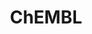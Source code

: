 ---
bigquery: https://console.cloud.google.com/bigquery?p=patents-public-data&d=ebi_chembl&page=dataset
citation: '"The ChEMBL database in 2017." Anna Gaulton, Anne Hersey, Michał Nowotka,
  A Patrícia Bento, Jon Chambers, David Mendez, Prudence Mutowo, Francis Atkinson,
  Louisa J Bellis, Elena Cibrián-Uhalte, Mark Davies, Nathan Dedman, Anneli Karlsson,
  María Paula Magariños, John P Overington, George Papadatos, Ines Smit, Andrew R
  Leach Nucleic acids Research (2017) 45 (Database Issue), D945-D954'
contributors: European Bioinformatics Institute
cost: None
description: ChEMBL Data is a manually curated database of small molecules used in
  drug discovery, including information about existing patented drugs.
documentation: 'schema: https://www.ebi.ac.uk/chembl/db_schema


  '
last_edit: Mon, 04 Apr 2022 19:07:30 GMT
location: https://console.cloud.google.com/marketplace/product/google_patents_public_datasets/chembl
maintained_by: EMBL-EBI, an outstation of European Molecular Biology Laboratory
related_publications: '

  ChEMBL: towards direct deposition of bioassay data.


  Mendez D, Gaulton A, Bento AP, Chambers J, De Veij M, Félix E, Magariños MP, Mosquera
  JF, Mutowo P, Nowotka M, Gordillo-Marañón M, Hunter F, Junco L, Mugumbate G, Rodriguez-Lopez
  M, Atkinson F, Bosc N, Radoux CJ, Segura-Cabrera A, Hersey A, Leach AR.


  — Nucleic Acids Res. 2019; 47(D1):D930-D940. doi: 10.1093/nar/gky1075

  '
schema_fields: '[''relation'', ''activity_id'', ''chirality'', ''parent_type'', ''downgraded'',
  ''hrac_class_id'', ''cell_ontology_id'', ''assay_param_id'', ''mol_atc_id'', ''prod_pat_id'',
  ''assay_strain'', ''substrate_record_id'', ''acd_most_bpka'', ''prodrug'', ''cell_source_tax_id'',
  ''assay_category'', ''bei'', ''confidence_score'', ''metref_id'', ''smarts'', ''active_ingredient'',
  ''related_tid'', ''assay_source'', ''site_residues'', ''cx_most_bpka'', ''curated_by'',
  ''upper_value'', ''l7'', ''num_alerts'', ''homologue'', ''direct_interaction'',
  ''assay_type'', ''first_approval'', ''approval_date'', ''level3'', ''country'',
  ''source_domain_id'', ''comp_class_id'', ''updated_on'', ''standard_inchi'', ''max_phase_for_ind'',
  ''l6'', ''src_compound_id'', ''protclasssyn_id'', ''efo_id'', ''tissue_id'', ''normal_range_min'',
  ''data_validity_comment'', ''compound_name'', ''compsyn_id'', ''confidence'', ''src_short_name'',
  ''drugind_id'', ''mc_organism'', ''chebi_par_id'', ''src_id'', ''withdrawn_country'',
  ''sequence_md5sum'', ''mol_frac_id'', ''creation_date'', ''tax_id'', ''stem_class'',
  ''indref_id'', ''l5'', ''withdrawn_flag'', ''cx_most_apka'', ''molecular_mechanism'',
  ''relationship_type'', ''heavy_atoms'', ''usan_stem_definition'', ''uberon_id'',
  ''short_name'', ''innovator_company'', ''mec_id'', ''patent_expire_date'', ''entity_type'',
  ''mechanism_comment'', ''hba_lipinski'', ''delist_flag'', ''prediction_method'',
  ''l4'', ''cell_source_tissue'', ''value'', ''acd_logd'', ''mw_freebase'', ''applicant_full_name'',
  ''parent_id'', ''qudt_units'', ''level5'', ''standard_type'', ''alogp'', ''polymer_flag'',
  ''orig_description'', ''psa'', ''molecule_type'', ''definition'', ''parameter_type'',
  ''molfile'', ''go_id'', ''mol_hrac_id'', ''warning_type'', ''log_id'', ''standard_upper_value'',
  ''sitecomp_id'', ''domain_id'', ''cell_id'', ''ridx'', ''who_name'', ''company'',
  ''previous_company'', ''ddd_units'', ''hba'', ''withdrawn_class'', ''volume'', ''comp_go_id'',
  ''usan_stem'', ''natural_product'', ''full_mwt'', ''ddd_comment'', ''cell_source_organism'',
  ''efo_term'', ''selectivity_comment'', ''warning_country'', ''mw_monoisotopic'',
  ''usan_year'', ''cx_logp'', ''bao_format'', ''molregno'', ''cpd_str_alert_id'',
  ''target_mapping'', ''cellosaurus_id'', ''ddd_value'', ''version'', ''withdrawn_reason'',
  ''assay_organism'', ''oc_id'', ''doc_type'', ''product_id'', ''parameter_value'',
  ''compd_id'', ''assay_desc'', ''relationship_desc'', ''frac_code'', ''num_lipinski_ro5_violations'',
  ''who_extra'', ''ad_type'', ''toid'', ''level4'', ''bao_id'', ''assay_cell_type'',
  ''target_type'', ''title'', ''description'', ''aspect'', ''major_class'', ''published_type'',
  ''activity_count'', ''rtb'', ''result_flag'', ''warning_year'', ''mesh_id'', ''journal'',
  ''warning_description'', ''comments'', ''protein_class_id'', ''availability_type'',
  ''species_group_flag'', ''abstract'', ''trade_name'', ''acd_logp'', ''route'', ''molecular_species'',
  ''patent_no'', ''pchembl_value'', ''protein_class_desc'', ''start_position'', ''acd_most_apka'',
  ''binding_site_comment'', ''hrac_code'', ''as_id'', ''mc_target_name'', ''aromatic_rings'',
  ''hbd'', ''sei'', ''bto_id'', ''published_units'', ''src_assay_id'', ''topical'',
  ''entity_id'', ''parent_molregno'', ''num_ro5_violations'', ''pathway_key'', ''l3'',
  ''mesh_heading'', ''irac_code'', ''level2'', ''authors'', ''patent_use_code'', ''standard_units'',
  ''warnref_id'', ''max_phase'', ''mutation'', ''formulation_id'', ''cl_lincs_id'',
  ''caloha_id'', ''mc_target_type'', ''parenteral'', ''drug_product_flag'', ''subgroup'',
  ''ass_cls_map_id'', ''normal_range_max'', ''assay_test_type'', ''usan_substem'',
  ''frac_class_id'', ''disease_efficacy'', ''bao_endpoint'', ''action_type'', ''variant_id'',
  ''pref_name'', ''stem'', ''hbd_lipinski'', ''db_version'', ''alert_id'', ''molsyn_id'',
  ''ddd_admr'', ''mecref_id'', ''syn_type'', ''ingredient'', ''name'', ''standard_flag'',
  ''helm_notation'', ''level1'', ''co_stem_id'', ''year'', ''status'', ''issue'',
  ''set_name'', ''class_type'', ''compound_key'', ''component_synonym'', ''strength'',
  ''curation_comment'', ''targcomp_id'', ''assay_tissue'', ''level4_description'',
  ''potential_duplicate'', ''standard_inchi_key'', ''parent_go_id'', ''withdrawn_year'',
  ''record_id'', ''units'', ''assay_class_id'', ''stat'', ''end_position'', ''nda_type'',
  ''submission_date'', ''predbind_id'', ''annotation'', ''l8'', ''domain_description'',
  ''assay_id'', ''domain_type'', ''actsm_id'', ''source'', ''isoform'', ''ref_type'',
  ''uo_units'', ''warning_class'', ''idx'', ''dosed_ingredient'', ''type'', ''component_type'',
  ''relationship'', ''pathway_id'', ''assay_tax_id'', ''indication_class'', ''tid'',
  ''met_conversion'', ''clo_id'', ''res_stem_id'', ''rgid'', ''db_source'', ''inorganic_flag'',
  ''tbl'', ''mechanism_of_action'', ''published_value'', ''biocomp_id'', ''active_molregno'',
  ''structure_type'', ''smid'', ''dosage_form'', ''job_id'', ''ddd_id'', ''l1'', ''metabolite_record_id'',
  ''met_comment'', ''l2'', ''research_stem'', ''activity_comment'', ''warning_id'',
  ''assay_subcellular_fraction'', ''ref_id'', ''standard_relation'', ''pubmed_id'',
  ''drug_substance_flag'', ''cell_description'', ''standard_text_value'', ''ro3_pass'',
  ''text_value'', ''synonyms'', ''oral'', ''met_id'', ''qed_weighted'', ''tid_fixed'',
  ''alert_name'', ''first_in_class'', ''doi'', ''target_desc'', ''patent_id'', ''class_level'',
  ''alert_set_id'', ''standard_value'', ''site_id'', ''last_page'', ''mc_target_accession'',
  ''level2_description'', ''le'', ''therapeutic_flag'', ''publication_number'', ''path'',
  ''doc_id'', ''level1_description'', ''accession'', ''enzyme_tid'', ''sequence'',
  ''targrel_id'', ''black_box_warning'', ''full_molformula'', ''lle'', ''canonical_smiles'',
  ''updated_by'', ''ref_url'', ''chembl_id'', ''domain_name'', ''site_name'', ''irac_class_id'',
  ''cidx'', ''enzyme_name'', ''component_id'', ''ap_id'', ''level3_description'',
  ''src_description'', ''aidx'', ''label'', ''mc_tax_id'', ''usan_stem_id'', ''last_active'',
  ''cell_name'', ''cx_logd'', ''organism'', ''atc_code'', ''mol_irac_id'', ''protein_class_synonym'',
  ''published_relation'', ''priority'', ''std_act_id'', ''first_page'', ''drug_record_id'']'
shortname: chembl
tags:
- biotechnology
- health
- chemical
- bioinformatics
- medical
terms_of_use: CC BY-SA 3.0
title: ChEMBL
uuid: e232a192-965c-4ec9-904c-155b6dfe56c5
---